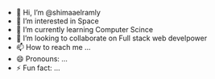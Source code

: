 - 👋 Hi, I’m @shimaaelramly
- 👀 I’m interested in Space
- 🌱 I’m currently learning Computer Scince
- 💞️ I’m looking to collaborate on Full stack web develpower 
- 📫 How to reach me ...
- 😄 Pronouns: ...
- ⚡ Fun fact: ...

<!---
shimaaelramly/shimaaelramly is a ✨ special ✨ repository because its `README.md` (this file) appears on your GitHub profile.
You can click the Preview link to take a look at your changes.
--->
